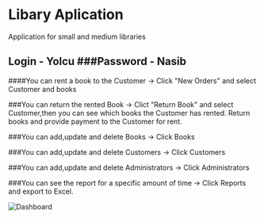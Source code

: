 # Libary Aplication
Application for small and medium libraries

## Login - Yolcu ###Password - Nasib

####You can rent a book to the Customer -> Click "New Orders" and select Customer and books

###You can return the rented Book -> Clict "Return Book" and select Customer,then you can see which books the Customer has rented. Return books and provide payment to the Customer for rent.

###You can add,update and delete Books -> Click Books

###You can add,update and delete Customers -> Click Customers

###You can add,update and delete Administrators -> Click Administrators

###You can see the report for a specific amount of time -> Click Reports and export to Excel.

![Dashboard](https://user-images.githubusercontent.com/47360845/60768402-b57eae80-a0d4-11e9-89d1-d6abd4079378.JPG)
